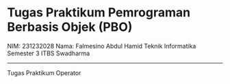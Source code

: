 # Tugas Praktikum Pemrograman Berbasis Objek (PBO)
NIM: 231232028
Nama: Falmesino Abdul Hamid
Teknik Informatika Semester 3
ITBS Swadharma

***
Tugas Praktikum Operator
